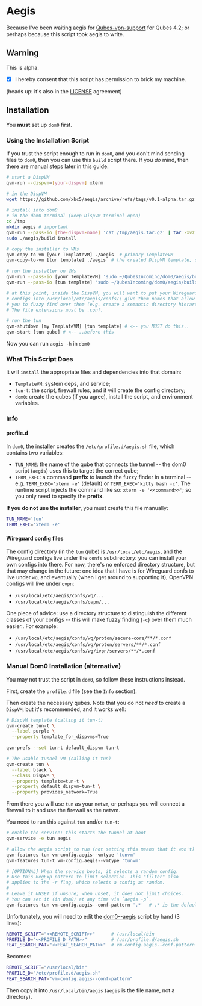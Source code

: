 # Aegis

Because I've been waiting aegis for [Qubes-vpn-support](https://github.com/tasket/Qubes-vpn-support/issues/72) for Qubes 4.2; or perhaps because this script took aegis to write.

## Warning

This is alpha.

- [x] I hereby consent that this script has permission to brick my machine.

(heads up: it's also in the [LICENSE](LICENSE) agreement)

## Installation

You **must** set up `dom0` first.

### Using the Installation Script

If you trust the script enough to run in `dom0`, and you don't mind sending files to `dom0`, then you can use this `build` script there. If you *do* mind, then there are manual steps later in this guide.

```sh
# start a DispVM
qvm-run --dispvm=[your-dispvm] xterm

# in the DispVM
wget https://github.com/xbc5/aegis/archive/refs/tags/v0.1-alpha.tar.gz -O /tmp/aegis.tar.gz

# install into dom0
# in the dom0 terminal (keep DispVM terminal open)
cd /tmp
mkdir aegis # important
qvm-run --pass-io [the-dispvm-name] 'cat /tmp/aegis.tar.gz' | tar -xvz -C aegis --strip-components=1
sudo ./aegis/build install

# copy the installer to VMs
qvm-copy-to-vm [your TemplateVM] ./aegis  # primary TemplateVM
qvm-copy-to-vm [tun template] ./aegis  # the created DispVM template, or the tun qube if you didn't create one

# run the installer on VMs
qvm-run --pass-io [your TemplateVM] 'sudo ~/QubesIncoming/dom0/aegis/build install'
qvm-run --pass-io [tun template] 'sudo ~/QubesIncoming/dom0/aegis/build install'

# at this point, inside the DispVM, you will want to put your Wireguard
# configs into /usr/local/etc/aegis/confs/; give them names that allow
# you to fuzzy find over them (e.g. create a semantic directory hierarchy).
# The file extensions must be .conf.

# run the tun
qvm-shutdown [my TemplateVM] [tun template] # <-- you MUST do this..
qvm-start [tun qube] # <-- ..before this
```

Now you can run `aegis -h` in `dom0` 

### What This Script Does

It will `install` the appropriate files and dependencies into that domain:
- `TemplateVM`: system deps, and service;
- `tun-t`: the script, firewall rules, and it will create the config directory;
- `dom0`: create the qubes (if you agree), install the script, and environment variables.

### Info

#### profile.d

In `dom0`, the installer creates the `/etc/profile.d/aegis.sh` file, which contains two variables:
- `TUN_NAME`: the name of the qube that connects the tunnel -- the dom0 script (`aegis`) uses this to target the correct qube;
- `TERM_EXEC`: a command **prefix** to launch the fuzzy finder in a terminal -- e.g. `TERM_EXEC='xterm -e'` (default) or `TERM_EXEC='kitty bash -c'`. The runtime script injects the command like so: `xterm -e '<<command>>'`; so you only need to specify the **prefix**.

**If you do not use the installer**, you must create this file manually:
```sh
TUN_NAME='tun'
TERM_EXEC='xterm -e'
```

#### Wireguard config files

The config directory (in the `tun` qube) is `/usr/local/etc/aegis`, and the Wireguard configs live under the `confs` subdirectory: you can install your own configs into there. For now, there's no enforced directory structure, but that may change in the future: one idea that I have is for Wireguard confs to live under `wg`, and eventually (when I get around to supporting it), OpenVPN configs will live under `ovpn`:
- `/usr/local/etc/aegis/confs/wg/...`
- `/usr/local/etc/aegis/confs/ovpn/...`

 One piece of advice: use a directory structure to distinguish the different classes of your configs -- this will make fuzzy finding (`-c`) over them much easier.. For example:
- `/usr/local/etc/aegis/confs/wg/proton/secure-core/**/*.conf`
- `/usr/local/etc/aegis/confs/wg/proton/servers/**/*.conf`
- `/usr/local/etc/aegis/confs/wg/ivpn/servers/**/*.conf`

### Manual Dom0 Installation (alternative)

You may not trust the script in `dom0`, so follow these instructions instead.

First, create the `profile.d` file (see the `Info` section).

Then create the necessary qubes. Note that you do not *need* to create a `DispVM`, but it's recommended, and it works well:
```sh
# DispVM template (calling it tun-t)
qvm-create tun-t \
  --label purple \
  --property template_for_dispvms=True

qvm-prefs --set tun-t default_dispvm tun-t

# The usable tunnel VM (calling it tun)
qvm-create tun \
  --label black \
  --class DispVM \
  --property template=tun-t \
  --property default_dispvm=tun-t \
  --property provides_network=True
```

From there you will use `tun` as your `netvm`, or perhaps you will connect a firewall to it and use the firewall as the netvm.

You need to run this against `tun` and/or `tun-t`:

```sh
# enable the service: this starts the tunnel at boot
qvm-service -e tun aegis

# allow the aegis script to run (not setting this means that it won't)
qvm-features tun vm-config.aegis--vmtype 'tunvm'
qvm-features tun-t vm-config.aegis--vmtype 'tunvm'

# [OPTIONAL] When the service boots, it selects a random config.
# Use this RegExp pattern to limit selection. This "filter" also
# applies to the -r flag, which selects a config at random.
#
# Leave it UNSET if unsure; when unset, it does not limit choices.
# You can set it (in dom0) at any time via `aegis -p`.
qvm-features tun vm-config.aegis--conf-pattern '.*'  # .* is the default
```

Unfortunately, you will need to edit the [dom0--aegis](artifacts/dom0--aegis) script by hand (3 lines):
```sh
REMOTE_SCRIPT="<<REMOTE_SCRIPT>>"      # /usr/local/bin
PROFILE_D="<<PROFILE_D_PATH>>"         # /usr/profile.d/aegis.sh
FEAT_SEARCH_PAT="<<FEAT_SEARCH_PAT>>"  # vm-config.aegis--conf-pattern
```

Becomes:
```sh
REMOTE_SCRIPT="/usr/local/bin"
PROFILE_D="/etc/profile.d/aegis.sh"
FEAT_SEARCH_PAT="vm-config.aegis--conf-pattern"
```

Then copy it into `/usr/local/bin/aegis` (`aegis` is the file name, not a directory).


